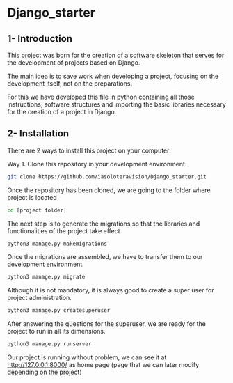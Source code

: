 # Django_starter #

## 1- Introduction

This project was born for the creation of a software skeleton that serves for the development of projects based on Django.

The main idea is to save work when developing a project, focusing on the development itself, not on the preparations.

For this we have developed this file in python containing all those instructions, software structures and importing the basic libraries necessary for the creation of a project in Django.

## 2- Installation

There are 2 ways to install this project on your computer:

Way 1. Clone this repository in your development environment.

````bash
git clone https://github.com/iasoloteravision/Django_starter.git
````


Once the repository has been cloned, we are going to the folder where project is located

````bash
cd [project folder]
````

The next step is to generate the migrations so that the libraries and functionalities of the project take effect.

````python
python3 manage.py makemigrations
````

Once the migrations are assembled, we have to transfer them to our development environment.

````python
python3 manage.py migrate
````
Although it is not mandatory, it is always good to create a super user for project administration.

````python
python3 manage.py createsuperuser
````

After answering the questions for the superuser, we are ready for the project to run in all its dimensions.

````python
python3 manage.py runserver
````

Our project is running without problem, we can see it at http://127.0.0.1:8000/ as home page (page that we can later modify depending on the project)